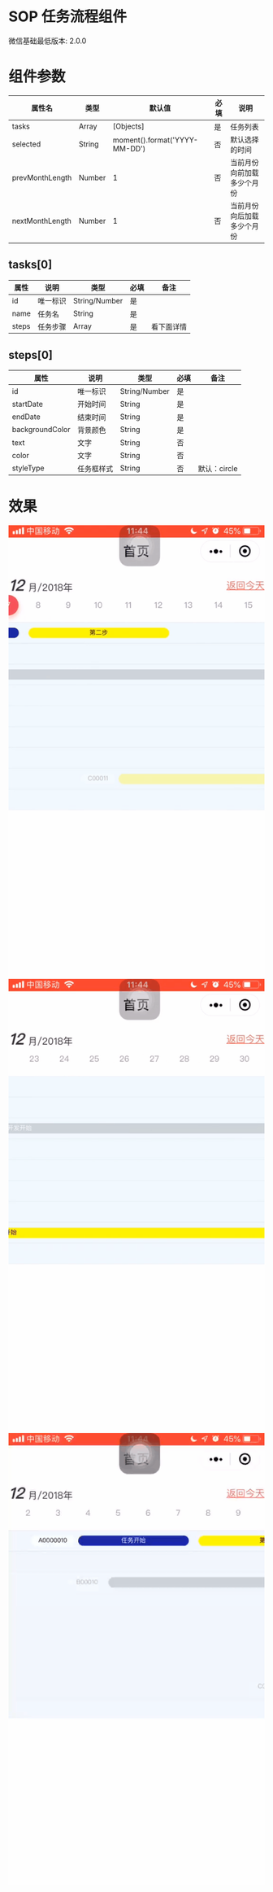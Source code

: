 # SOP 任务流程组件

微信基础最低版本: 2.0.0

# 组件参数

| 属性名 | 类型 | 默认值 | 必填 | 说明 |
| ---  | ---- | ------ | ---- | ---- |
|tasks| Array | [Objects] | 是 | 任务列表 |
|selected|String| moment().format('YYYY-MM-DD') | 否 | 默认选择的时间 |
|prevMonthLength| Number | 1 | 否 | 当前月份向前加载多少个月份 |
|nextMonthLength| Number | 1 | 否 | 当前月份向后加载多少个月份 | 

## tasks[0]

|属性|说明|类型|必填|备注|
|--|--|--|--|--|
|id|唯一标识|String/Number|是||
|name|任务名|String|是||
|steps|任务步骤|Array|是|看下面详情|

## steps[0]

|属性|说明|类型|必填|备注|
|--|--|--|--|--|
|id|唯一标识|String/Number|是||
|startDate|开始时间|String|是||
|endDate|结束时间|String|是||
|backgroundColor|背景颜色|String|是||
|text|文字|String|否||
|color|文字|String|否||
|styleType|任务框样式|String|否|默认：circle|

# 效果

![效果1](./src/components/gantt/gantt_image_01.gif)
![效果2](./src/components/gantt/gantt_image_02.gif)
![效果3](./src/components/gantt/gantt_image_03.gif)
